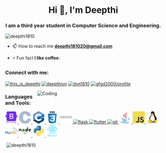 <h1 align="center">Hi 👋, I'm Deepthi</h1>
<h3 align="center">I am a third year student in Computer Science and Engineering.</h3>

<p align="left"> <img src="https://komarev.com/ghpvc/?username=deepthi1810&label=Profile%20views&color=0e75b6&style=flat" alt="deepthi1810" /> </p>

- 📫 How to reach me **deepthi181020@gmail.com**

- ⚡ Fun fact **I like coffee.**


<h3 align="left">Connect with me:</h3>
<p align="left">
<a href="https://twitter.com/this_is_deepthi" target="blank"><img align="center" src="https://cdn.jsdelivr.net/npm/simple-icons@3.0.1/icons/twitter.svg" alt="this_is_deepthi" height="30" width="40" /></a>
<a href="https://instagram.com/deepthivn" target="blank"><img align="center" src="https://cdn.jsdelivr.net/npm/simple-icons@3.0.1/icons/instagram.svg" alt="deepthivn" height="30" width="40" /></a>
<a href="https://www.hackerrank.com/dvn1810" target="blank"><img align="center" src="https://cdn.jsdelivr.net/npm/simple-icons@3.0.1/icons/hackerrank.svg" alt="dvn1810" height="30" width="40" /></a>
<a href="https://auth.geeksforgeeks.org/user/gfgd2000/profile" target="blank"><img align="center" src="https://cdn.jsdelivr.net/npm/simple-icons@3.0.1/icons/geeksforgeeks.svg" alt="gfgd2000/profile" height="30" width="40" /></a>
</p>
<img align="right" alt="Coding" width="400" src="https://cdn.dribbble.com/users/2646423/screenshots/5507196/computer.gif">
<h3 align="left">Languages and Tools:</h3>
<p align="left"> <a href="https://getbootstrap.com" target="_blank"> <img src="https://raw.githubusercontent.com/devicons/devicon/master/icons/bootstrap/bootstrap-plain-wordmark.svg" alt="bootstrap" width="40" height="40"/> </a> <a href="https://www.cprogramming.com/" target="_blank"> <img src="https://raw.githubusercontent.com/devicons/devicon/master/icons/c/c-original.svg" alt="c" width="40" height="40"/> </a> <a href="https://www.w3schools.com/cpp/" target="_blank"> <img src="https://raw.githubusercontent.com/devicons/devicon/master/icons/cplusplus/cplusplus-original.svg" alt="cplusplus" width="40" height="40"/> </a> <a href="https://www.w3schools.com/css/" target="_blank"> <img src="https://raw.githubusercontent.com/devicons/devicon/master/icons/css3/css3-original-wordmark.svg" alt="css3" width="40" height="40"/> </a> <a href="https://expressjs.com" target="_blank"> <img src="https://raw.githubusercontent.com/devicons/devicon/master/icons/express/express-original-wordmark.svg" alt="express" width="40" height="40"/> </a> <a href="https://flask.palletsprojects.com/" target="_blank"> <img src="https://www.vectorlogo.zone/logos/pocoo_flask/pocoo_flask-icon.svg" alt="flask" width="40" height="40"/> </a> <a href="https://flutter.dev" target="_blank"> <img src="https://www.vectorlogo.zone/logos/flutterio/flutterio-icon.svg" alt="flutter" width="40" height="40"/> </a> <a href="https://git-scm.com/" target="_blank"> <img src="https://www.vectorlogo.zone/logos/git-scm/git-scm-icon.svg" alt="git" width="40" height="40"/> </a> <a href="https://www.java.com" target="_blank"> <img src="https://raw.githubusercontent.com/devicons/devicon/master/icons/java/java-original.svg" alt="java" width="40" height="40"/> </a> <a href="https://developer.mozilla.org/en-US/docs/Web/JavaScript" target="_blank"> <img src="https://raw.githubusercontent.com/devicons/devicon/master/icons/javascript/javascript-original.svg" alt="javascript" width="40" height="40"/> </a> <a href="https://www.linux.org/" target="_blank"> <img src="https://raw.githubusercontent.com/devicons/devicon/master/icons/linux/linux-original.svg" alt="linux" width="40" height="40"/> </a> <a href="https://www.mysql.com/" target="_blank"> <img src="https://raw.githubusercontent.com/devicons/devicon/master/icons/mysql/mysql-original-wordmark.svg" alt="mysql" width="40" height="40"/> </a> <a href="https://nodejs.org" target="_blank"> <img src="https://raw.githubusercontent.com/devicons/devicon/master/icons/nodejs/nodejs-original-wordmark.svg" alt="nodejs" width="40" height="40"/> </a> <a href="https://www.python.org" target="_blank"> <img src="https://raw.githubusercontent.com/devicons/devicon/master/icons/python/python-original.svg" alt="python" width="40" height="40"/> </a> <a href="https://reactjs.org/" target="_blank"> <img src="https://raw.githubusercontent.com/devicons/devicon/master/icons/react/react-original-wordmark.svg" alt="react" width="40" height="40"/> </a> </p>





<p>&nbsp;<img align="center" src="https://github-readme-stats.vercel.app/api?username=deepthi1810&show_icons=true&locale=en" alt="deepthi1810" /></p>

